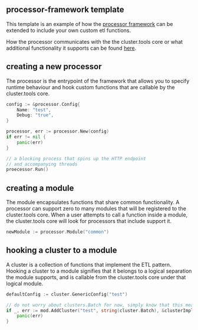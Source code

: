 ## processor-framework template

This template is an example of how the [processor framework](https://github.com/GabeCordo/processor-framework) 
can be extended to include your own custom etl functions. 

How the processor communicates with the the cluster.tools core or what additional
functionality it supports can be found [here](https://cluster.tools/).

## creating a new processor
The processor is the entrypoint of the framework that allows you to specify
runtime behaviour and hook custom functions that are callable by the cluster.tools
core.
```go
config := &processor.Config{
	Name: "test",
	Debug: "true",
}

processor, err := processor.New(config)
if err != nil {
	panic(err)
}

// a blocking process that spins up the HTTP endpoint
// and accompanying threads
proecessor.Run()
```

## creating a module
The module encapsulates functions that share common functionality. A processor can support zero to many modules that will be
registered to the cluster.tools core. When a user attempts to call a function inside a module, the cluster.tools core will
look for processors that include support it. 

```go
newModule := processor.Module("common")
```

## hooking a cluster to a module
A cluster is a collection of functions that implement the ETL pattern. Hooking a cluster to a module
signifies that it belongs to a logical separation the module supports, and is callable from the cluster.tools
core under that logical module.

```go
defaultConfig := cluster.GenericConfig("test")

// do not worry about clusters.Batch for now, simply know that this means the function can be invoked on demand
if _, err := mod.AddCluster("test", string(cluster.Batch), &clusterImplementation, defaultConfig); err != nil {
	panic(err)
}
```